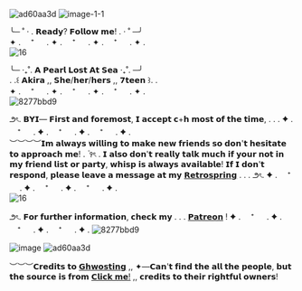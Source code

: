 ![ad60aa3d](https://github.com/OceansBlessing/OceansBlessing/assets/173688831/238b9f2e-69ad-4e76-a0ce-e5e7ace5f28e) ![image-1-1](https://github.com/OceansBlessing/OceansBlessing/assets/173688831/cba3224c-b656-4977-bc01-81f5aeb60823)


╰─ ˚ · . 𝗥𝗲𝗮𝗱𝘆? 𝗙𝗼𝗹𝗹𝗼𝘄 𝗺𝗲! . · ˚ ─╯   
   ✦ . 　⁺ 　 . ✦ . 　⁺ 　 . ✦ . 　⁺ 　 . ✦ .         
![16](https://github.com/OceansBlessing/OceansBlessing/assets/173688831/9ff22f66-e518-4e92-9d62-d9f7e91749b2)

╰─ ‧₊˚. 𝗔 𝗣𝗲𝗮𝗿𝗹 𝗟𝗼𝘀𝘁 𝗔𝘁 𝗦𝗲𝗮 ‧₊˚. ─╯    
. .꒰ 𝗔𝗸𝗶𝗿𝗮 ,, 𝗦𝗵𝗲/𝗵𝗲𝗿/𝗵𝗲𝗿𝘀 ,, 𝟳𝘁𝗲𝗲𝗻 ꒱. .   
   ✦ . 　⁺ 　 . ✦ . 　⁺ 　 . ✦ . 　⁺ 　 . ✦ .         
 ![8277bbd9](https://github.com/OceansBlessing/OceansBlessing/assets/173688831/b884a867-cf8f-4188-a614-8cff8a90f900)

౨ৎ. 𝗕𝗬𝗜— 𝗙𝗶𝗿𝘀𝘁 𝗮𝗻𝗱 𝗳𝗼𝗿𝗲𝗺𝗼𝘀𝘁, 𝗜 𝗮𝗰𝗰𝗲𝗽𝘁 𝗰+𝗵 𝗺𝗼𝘀𝘁 𝗼𝗳 𝘁𝗵𝗲 𝘁𝗶𝗺𝗲, . . .   ✦ . 　⁺ 　 . ✦ . 　⁺ 　 . ✦ . 　⁺ 　 . ✦ .    
︶︶︶︶𝗜𝗺 𝗮𝗹𝘄𝗮𝘆𝘀 𝘄𝗶𝗹𝗹𝗶𝗻𝗴 𝘁𝗼 𝗺𝗮𝗸𝗲 𝗻𝗲𝘄 𝗳𝗿𝗶𝗲𝗻𝗱𝘀 𝘀𝗼 𝗱𝗼𝗻'𝘁 𝗵𝗲𝘀𝗶𝘁𝗮𝘁𝗲 𝘁𝗼 𝗮𝗽𝗽𝗿𝗼𝗮𝗰𝗵 𝗺𝗲!   . ۫ ꣑ৎ   .   𝗜 𝗮𝗹𝘀𝗼 𝗱𝗼𝗻'𝘁 𝗿𝗲𝗮𝗹𝗹𝘆 𝘁𝗮𝗹𝗸 𝗺𝘂𝗰𝗵 𝗶𝗳 𝘆𝗼𝘂𝗿 𝗻𝗼𝘁 𝗶𝗻 𝗺𝘆 𝗳𝗿𝗶𝗲𝗻𝗱 𝗹𝗶𝘀𝘁 𝗼𝗿 𝗽𝗮𝗿𝘁𝘆, 𝘄𝗵𝗶𝘀𝗽 𝗶𝘀 𝗮𝗹𝘄𝗮𝘆𝘀 𝗮𝘃𝗮𝗶𝗹𝗮𝗯𝗹𝗲! 𝗜𝗳 𝗜 𝗱𝗼𝗻'𝘁 𝗿𝗲𝘀𝗽𝗼𝗻𝗱, 𝗽𝗹𝗲𝗮𝘀𝗲 𝗹𝗲𝗮𝘃𝗲 𝗮 𝗺𝗲𝘀𝘀𝗮𝗴𝗲 𝗮𝘁 𝗺𝘆 [𝗥𝗲𝘁𝗿𝗼𝘀𝗽𝗿𝗶𝗻𝗴]( https://retrospring.net/@wintresr) . . . ౨ৎ.
  ✦ . 　⁺ 　 . ✦ . 　⁺ 　 . ✦ . 　⁺ 　 . ✦ .    
 ![16](https://github.com/OceansBlessing/OceansBlessing/assets/173688831/9ff22f66-e518-4e92-9d62-d9f7e91749b2)
 
౨ৎ. 𝗙𝗼𝗿 𝗳𝘂𝗿𝘁𝗵𝗲𝗿 𝗶𝗻𝗳𝗼𝗿𝗺𝗮𝘁𝗶𝗼𝗻, 𝗰𝗵𝗲𝗰𝗸 𝗺𝘆 . . . [𝗣𝗮𝘁𝗿𝗲𝗼𝗻]( https://www.patreon.com/LacedRibbon?fan_landing=true&view_as=public) !
✦ . 　⁺ 　 . ✦ . 　⁺ 　 . ✦ . 　⁺ 　 . ✦ .
 ![8277bbd9](https://github.com/OceansBlessing/OceansBlessing/assets/173688831/b884a867-cf8f-4188-a614-8cff8a90f900)

![image](https://github.com/OceansBlessing/OceansBlessing/assets/173688831/e4b66069-17ce-4529-87ff-f4da0648ec91) 
![ad60aa3d](https://github.com/OceansBlessing/OceansBlessing/assets/173688831/238b9f2e-69ad-4e76-a0ce-e5e7ace5f28e)

︶︶︶𝗖𝗿𝗲𝗱𝗶𝘁𝘀 𝘁𝗼
[𝗚𝗵𝘄𝗼𝘀𝘁𝗶𝗻𝗴](https://www.tumblr.com/ghwosting?source=share) ,, 
✦—𝗖𝗮𝗻'𝘁 𝗳𝗶𝗻𝗱 𝘁𝗵𝗲 𝗮𝗹𝗹 𝘁𝗵𝗲 𝗽𝗲𝗼𝗽𝗹𝗲, 𝗯𝘂𝘁 𝘁𝗵𝗲 𝘀𝗼𝘂𝗿𝗰𝗲 𝗶𝘀 𝗳𝗿𝗼𝗺 [𝗖𝗹𝗶𝗰𝗸 𝗺𝗲!](https://rentry.co/decodividers) ,, 𝗰𝗿𝗲𝗱𝗶𝘁𝘀 𝘁𝗼 𝘁𝗵𝗲𝗶𝗿 𝗿𝗶𝗴𝗵𝘁𝗳𝘂𝗹 𝗼𝘄𝗻𝗲𝗿𝘀!

